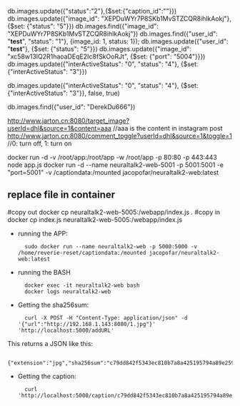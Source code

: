 
db.images.update({"status":"2"},{$set:{"caption_id":""}})
db.images.update({"image_id": "XEPDuWYr7P8SKb1MvSTZCQR8ihlkAokj"}, {$set: {"status": "5"}})
db.images.find({"image_id": "XEPDuWYr7P8SKb1MvSTZCQR8ihlkAokj"})
db.images.find({"user_id": "__test__", "status": "1"}, {image_id: 1, status: 1});
db.images.update({"user_id": "__test__"}, {$set: {"status": "5"}})
db.images.update({"image_id": "xc58w13lQ2R1haoaDEqE2Ic8fSkOoRJt", {$set: {"port": "5004"}}})
db.images.update({"interActiveStatus": "0", "status": "4"}, {$set: {"interActiveStatus": "3"}})


db.images.update({"interActiveStatus": "0", "status": "4"}, {$set: {"interActiveStatus": "3"}}, false, true)

db.images.find({"user_id": "DerekDu666"})

http://www.jarton.cn:8080/target_image?userId=dhl&source=1&content=aaa //aaa is the content in instagram post
http://www.jarton.cn:8080/comment_toggle?userId=dhl&source=1&toggle=1 //0: turn off, 1: turn on

docker run -d -v /root/app:/root/app -w /root/app -p 80:80 -p 443:443 node app.js
docker run -d --name neuraltalk2-web-5001 -p 5001:5001 -e "port=5001" -v /captiondata:/mounted jacopofar/neuraltalk2-web:latest

## replace file in container
#copy out
docker cp neuraltalk2-web-5005:/webapp/index.js .
#copy in
docker cp index.js neuraltalk2-web-5005:/webapp/index.js

- running the APP:

		sudo docker run --name neuraltalk2-web -p 5000:5000 -v /home/reverie-reset/captiondata:/mounted jacopofar/neuraltalk2-web:latest

- running the BASH

		docker exec -it neuraltalk2-web bash
		docker logs neuraltalk2-web

- Getting the sha256sum:

		curl -X POST -H "Content-Type: application/json" -d '{"url":"http://192.168.1.143:8080/1.jpg"}' 'http://localhost:5000/addURL'

This returns a JSON like this:

		{"extension":"jpg","sha256sum":"c79dd842f5343ec810b7a8a425195794a89e259b36bc7768323f5e50f888db7a"}

- Getting the caption:

		curl 'http://localhost:5000/caption/c79dd842f5343ec810b7a8a425195794a89e259b36bc7768323f5e50f888db7a'

